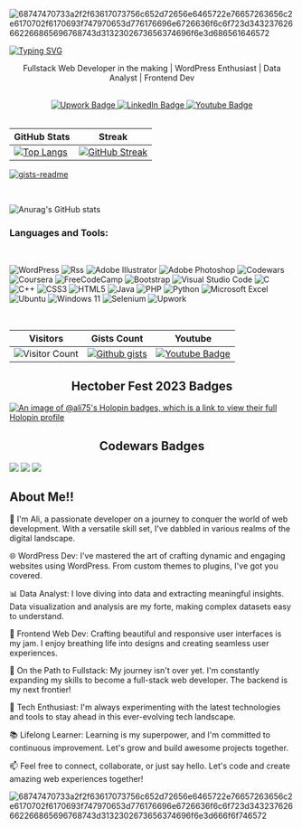 
![68747470733a2f2f63617073756c652d72656e6465722e76657263656c2e6170702f6170693f747970653d776176696e6726636f6c6f723d343237626662266865696768743d3132302673656374696f6e3d686561646572](https://user-images.githubusercontent.com/90936436/226839506-4bae5412-ed2f-47fd-b19f-569d65644be4.svg)

[![Typing SVG](https://readme-typing-svg.demolab.com?font=Fira+Code&size=30&pause=1000&center=true&width=435&lines=Hello+Guys+!;I'm+Ali;Let's+Follow+Each+Other;Happy+Coding;I'm+a+Pythoneer+)](https://git.io/typing-svg)
  
<div align= "center">
<p> Fullstack Web Developer in the making | WordPress Enthusiast | Data Analyst | Frontend Dev </p>

</div>
<br>

<div id="header" align="center">
  
<div id="badges">
  <a href="https://www.upwork.com/services/product/development-it-a-complete-responsive-wordpress-website-1674858364275707904?ref=project_share&tier=0">
    <img src="https://img.shields.io/badge/UpWork-6FDA44?style=for-the-badge&logo=Upwork&logoColor=white" alt="Upwork Badge"/>
  </a>
  <a href="https://www.linkedin.com/in/ali-akbar-khan-693776163">
    <img src="https://img.shields.io/badge/LinkedIn-blue?style=for-the-badge&logo=linkedin&logoColor=white" alt="LinkedIn Badge"/>
  </a>
  <a href="[https://www.youtube.com/channel/UC6AiDug1ad_Lul2XV0c_aAg](https://www.youtube.com/channel/UC6AiDug1ad_Lul2XV0c_aAg)">
    <img src="https://img.shields.io/badge/YouTube-red?style=for-the-badge&logo=youtube&logoColor=white" alt="Youtube Badge"/>
  </a>
 
</div>
  </div>

<br>



 <div>

  
  
  | GitHub Stats | Streak |
| ------------ | ------ |
|  [![Top Langs](https://github-readme-stats.vercel.app/api/top-langs/?username=ali-e-n&layout=compact)](https://github.com/ali-e-n) | [![GitHub Streak](http://github-readme-streak-stats.herokuapp.com?user=ali-e-n&theme=dark&background=000000)](https://git.io/streak-stats) |

  [![gists-readme](https://gists-readme.yizack.com/api?user=ali-e-n&title=My+Gists&n=30&theme=dark)](https://gist.github.com/ali-e-n)
  
  </div>
  
  <br>
  
  <div>
  
  
  
 

  
![Anurag's GitHub stats](https://github-readme-stats.vercel.app/api?username=ali-e-n&show_icons=true&theme=dark) 
  
  
  
  
  </div>
 
  
  
  ### Languages and Tools:
  <br>
  
![WordPress](https://img.shields.io/badge/WordPress-%23117AC9.svg?style=for-the-badge&logo=WordPress&logoColor=white)
![Rss](https://img.shields.io/badge/rss-F88900?style=for-the-badge&logo=rss&logoColor=white)
![Adobe Illustrator](https://img.shields.io/badge/adobe%20illustrator-%23FF9A00.svg?style=for-the-badge&logo=adobe%20illustrator&logoColor=white)
![Adobe Photoshop](https://img.shields.io/badge/adobe%20photoshop-%2331A8FF.svg?style=for-the-badge&logo=adobe%20photoshop&logoColor=white)
![Codewars](https://img.shields.io/badge/Codewars-B1361E?style=for-the-badge&logo=codewars&logoColor=grey)
![Coursera](https://img.shields.io/badge/Coursera-%230056D2.svg?style=for-the-badge&logo=Coursera&logoColor=white)
![FreeCodeCamp](https://img.shields.io/badge/Freecodecamp-%23123.svg?&style=for-the-badge&logo=freecodecamp&logoColor=green)
![Bootstrap](https://img.shields.io/badge/bootstrap-%238511FA.svg?style=for-the-badge&logo=bootstrap&logoColor=white)
![Visual Studio Code](https://img.shields.io/badge/Visual%20Studio%20Code-0078d7.svg?style=for-the-badge&logo=visual-studio-code&logoColor=white)
![C](https://img.shields.io/badge/c-%2300599C.svg?style=for-the-badge&logo=c&logoColor=white)
![C++](https://img.shields.io/badge/c++-%2300599C.svg?style=for-the-badge&logo=c%2B%2B&logoColor=white)
![CSS3](https://img.shields.io/badge/css3-%231572B6.svg?style=for-the-badge&logo=css3&logoColor=white)
![HTML5](https://img.shields.io/badge/html5-%23E34F26.svg?style=for-the-badge&logo=html5&logoColor=white)
![Java](https://img.shields.io/badge/java-%23ED8B00.svg?style=for-the-badge&logo=openjdk&logoColor=white)
![PHP](https://img.shields.io/badge/php-%23777BB4.svg?style=for-the-badge&logo=php&logoColor=white)
![Python](https://img.shields.io/badge/python-3670A0?style=for-the-badge&logo=python&logoColor=ffdd54)
![Microsoft Excel](https://img.shields.io/badge/Microsoft_Excel-217346?style=for-the-badge&logo=microsoft-excel&logoColor=white)
![Ubuntu](https://img.shields.io/badge/Ubuntu-E95420?style=for-the-badge&logo=ubuntu&logoColor=white)
![Windows 11](https://img.shields.io/badge/Windows%2011-%230079d5.svg?style=for-the-badge&logo=Windows%2011&logoColor=white)
![Selenium](https://img.shields.io/badge/-selenium-%43B02A?style=for-the-badge&logo=selenium&logoColor=white)
![Upwork](https://img.shields.io/badge/UpWork-6FDA44?style=for-the-badge&logo=Upwork&logoColor=white)


<br> 
  
 <div >
 


| Visitors | Gists Count | Youtube |
| -------- | -----------| --------|
| ![Visitor Count](https://profile-counter.glitch.me/{ali-e-n}/count.svg) | [![Github gists](https://gist-count.vercel.app/api?username=ali-e-n)](https://gist.github.com/ali-e-n) | [![Youtube Badge](https://img.shields.io/badge/YouTube-red?style=for-the-badge&logo=youtube&logoColor=white)](https://www.youtube.com/channel/UC4ZY1JKm3nuqX3XcCf9l0xQ/featured) 



 </div>
 
 
 
 <div>

 <h2 align="center" > Hectober Fest 2023 Badges</h2>
   
   [![An image of @ali75's Holopin badges, which is a link to view their full Holopin profile](https://holopin.me/ali75)](https://holopin.io/@ali75)
   
 </div>
<div>

 <h2 align="center" > Codewars Badges</h2>
   <img src="https://www.codewars.com/users/Alio175/badges/large" style="max-width: 100%;"> 
   <img src="https://www.codewars.com/users/Alio175/badges/large" style="max-width: 100%;"> 
   <img src="https://www.codewars.com/users/Alio175/badges/large" style="max-width: 100%;"> 


   
 </div>



## About Me!!

👋 I'm Ali, a passionate developer on a journey to conquer the world of web development. With a versatile skill set, I've dabbled in various realms of the digital landscape.

🌐 WordPress Dev: I've mastered the art of crafting dynamic and engaging websites using WordPress. From custom themes to plugins, I've got you covered.

📊 Data Analyst: I love diving into data and extracting meaningful insights. Data visualization and analysis are my forte, making complex datasets easy to understand.

🚀 Frontend Web Dev: Crafting beautiful and responsive user interfaces is my jam. I enjoy breathing life into designs and creating seamless user experiences.

🌟 On the Path to Fullstack: My journey isn't over yet. I'm constantly expanding my skills to become a full-stack web developer. The backend is my next frontier!

🔧 Tech Enthusiast: I'm always experimenting with the latest technologies and tools to stay ahead in this ever-evolving tech landscape.

📚 Lifelong Learner: Learning is my superpower, and I'm committed to continuous improvement. Let's grow and build awesome projects together.

📫 Feel free to connect, collaborate, or just say hello. Let's code and create amazing web experiences together!


![68747470733a2f2f63617073756c652d72656e6465722e76657263656c2e6170702f6170693f747970653d776176696e6726636f6c6f723d343237626662266865696768743d3132302673656374696f6e3d666f6f746572](https://user-images.githubusercontent.com/90936436/226840038-7d4d0d3b-a59c-494f-ac44-840c36312889.svg)


